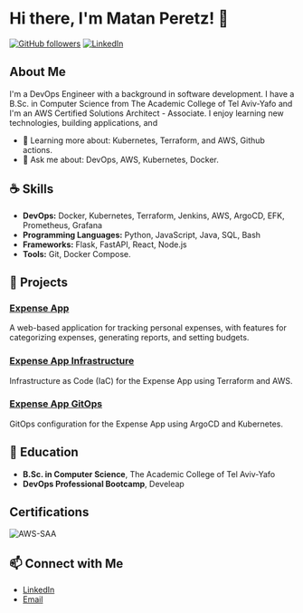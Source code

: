 # Hi there, I'm Matan Peretz! 👋

[![GitHub followers](https://img.shields.io/github/followers/MatanP12?label=Follow&style=social)](https://github.com/MatanP12)
[![LinkedIn](https://img.shields.io/badge/LinkedIn-Connect-blue)](https://www.linkedin.com/in/matan-peretz/)

## About Me

I'm a DevOps Engineer with a background in software development. I have a B.Sc. in Computer Science from The Academic College of Tel Aviv-Yafo and I'm an AWS Certified Solutions Architect - Associate. I enjoy learning new technologies, building applications, and 

- 🌱 Learning more about: Kubernetes, Terraform, and AWS, Github actions.
- 💬 Ask me about: DevOps, AWS, Kubernetes, Docker.

## ☕ Skills

- **DevOps:** Docker, Kubernetes, Terraform, Jenkins, AWS, ArgoCD, EFK, Prometheus, Grafana
- **Programming Languages:** Python, JavaScript, Java, SQL, Bash
- **Frameworks:** Flask, FastAPI, React, Node.js
- **Tools:** Git, Docker Compose.

## 📌 Projects

### [Expense App](https://github.com/MatanP12/expense-app)
A web-based application for tracking personal expenses, with features for categorizing expenses, generating reports, and setting budgets.

### [Expense App Infrastructure](https://github.com/MatanP12/expense-app-infra)
Infrastructure as Code (IaC) for the Expense App using Terraform and AWS.

### [Expense App GitOps](https://github.com/MatanP12/expense-app-gitops)
GitOps configuration for the Expense App using ArgoCD and Kubernetes.

## 📖 Education

- **B.Sc. in Computer Science**, The Academic College of Tel Aviv-Yafo
- **DevOps Professional Bootcamp**, Develeap

## Certifications
![AWS-SAA](https://d1.awsstatic.com/training-and-certification/certification-badges/AWS-Certified-Solutions-Architect-Associate_badge.3419559c682629072f1eb968d59dea0741772c0f.png)

## 📫 Connect with Me

- [LinkedIn](https://www.linkedin.com/in/matan-peretz/)
- [Email](mailto:matnap103@gmail.com)

